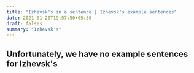 ```yaml
---
title: "Izhevsk's in a sentence | Izhevsk's example sentences"
date: 2021-01-20T19:57:50+05:30
draft: falses
summary: "Izhevsk's"
---
```

## Unfortunately, we have no example sentences for Izhevsk's                 
